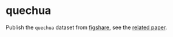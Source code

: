 # quechua

Publish the `quechua` dataset from [figshare](https://figshare.com/articles/media/Quechua_Collao_for_Speech_Emotion_Recognition/20292516?file=37361143), see the [related paper](https://doi.org/10.1038/s41597-022-01855-9).
